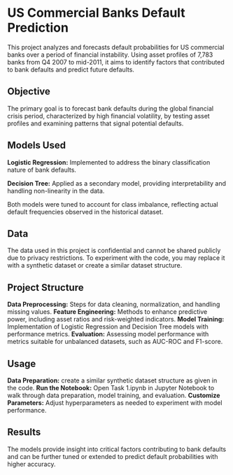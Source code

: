 # US Commercial Banks Default Prediction
This project analyzes and forecasts default probabilities for US commercial banks over a period of financial instability. Using asset profiles of 7,783 banks from Q4 2007 to mid-2011, it aims to identify factors that contributed to bank defaults and predict future defaults.

## Objective
The primary goal is to forecast bank defaults during the global financial crisis period, characterized by high financial volatility, by testing asset profiles and examining patterns that signal potential defaults.

## Models Used
**Logistic Regression:** Implemented to address the binary classification nature of bank defaults.

**Decision Tree:** Applied as a secondary model, providing interpretability and handling non-linearity in the data.

Both models were tuned to account for class imbalance, reflecting actual default frequencies observed in the historical dataset.

## Data
The data used in this project is confidential and cannot be shared publicly due to privacy restrictions. To experiment with the code, you may replace it with a synthetic dataset or create a similar dataset structure.

## Project Structure
**Data Preprocessing:** Steps for data cleaning, normalization, and handling missing values.
**Feature Engineering:** Methods to enhance predictive power, including asset ratios and risk-weighted indicators.
**Model Training:** Implementation of Logistic Regression and Decision Tree models with performance metrics.
**Evaluation:** Assessing model performance with metrics suitable for unbalanced datasets, such as AUC-ROC and F1-score.

## Usage
**Data Preparation:** create a similar synthetic dataset structure as given in the code.
**Run the Notebook:** Open Task 1.ipynb in Jupyter Notebook to walk through data preparation, model training, and evaluation.
**Customize Parameters:** Adjust hyperparameters as needed to experiment with model performance.

## Results
The models provide insight into critical factors contributing to bank defaults and can be further tuned or extended to predict default probabilities with higher accuracy.
